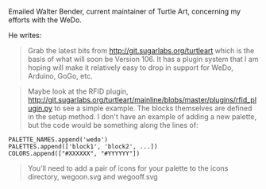 Emailed Walter Bender, current maintainer of Turtle Art, concerning my efforts with the WeDo. 

He writes:

 > Grab the latest bits from http://git.sugarlabs.org/turtleart which is the basis
of what will soon be Version 106. It has a plugin system that I am hoping will
 make it relatively easy to drop in support for WeDo, Arduino, GoGo, etc.

 > Maybe look at the RFID plugin,
 http://git.sugarlabs.org/turtleart/mainline/blobs/master/plugins/rfid_plugin.py to see a simple example.
The blocks themselves are defined in the setup method. I don't have an example 
of adding a new palette, but the code would be something along the lines of:

	PALETTE_NAMES.append('wedo')
	PALETTES.append(['block1', 'block2', ...])
	COLORS.append(["#XXXXXX", "#YYYYYY"])

 > You'll need to add a pair of icons for your palette to the icons directory,
 wegoon.svg and wegooff.svg
